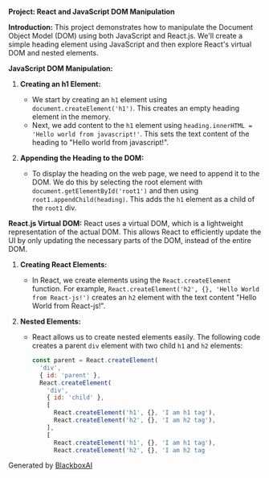  **Project: React and JavaScript DOM Manipulation**

**Introduction:**
This project demonstrates how to manipulate the Document Object Model (DOM) using both JavaScript and React.js. We'll create a simple heading element using JavaScript and then explore React's virtual DOM and nested elements.

**JavaScript DOM Manipulation:**
1. **Creating an h1 Element:**
   - We start by creating an `h1` element using `document.createElement('h1')`. This creates an empty heading element in the memory.
   - Next, we add content to the `h1` element using `heading.innerHTML = 'Hello world from javascript!'`. This sets the text content of the heading to "Hello world from javascript!".

2. **Appending the Heading to the DOM:**
   - To display the heading on the web page, we need to append it to the DOM. We do this by selecting the root element with `document.getElementById('root1')` and then using `root1.appendChild(heading)`. This adds the `h1` element as a child of the `root1` div.

**React.js Virtual DOM:**
React uses a virtual DOM, which is a lightweight representation of the actual DOM. This allows React to efficiently update the UI by only updating the necessary parts of the DOM, instead of the entire DOM.

1. **Creating React Elements:**
   - In React, we create elements using the `React.createElement` function. For example, `React.createElement('h2', {}, 'Hello World from React-js!')` creates an `h2` element with the text content "Hello World from React-js!".

2. **Nested Elements:**
   - React allows us to create nested elements easily. The following code creates a parent `div` element with two child `h1` and `h2` elements:
     ```javascript
     const parent = React.createElement(
       'div',
       { id: 'parent' },
       React.createElement(
         'div',
         { id: 'child' },
         [
           React.createElement('h1', {}, 'I am h1 tag'),
           React.createElement('h2', {}, 'I am h2 tag'),
         ],
         [
           React.createElement('h1', {}, 'I am h1 tag'),
           React.createElement('h2', {}, 'I am h2 tag

Generated by [BlackboxAI](https://www.blackbox.ai)